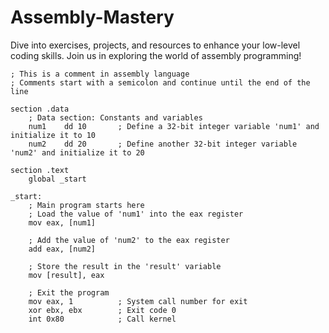 # Assembly-Mastery
Dive into exercises, projects, and resources to enhance your low-level coding skills. Join us in exploring the world of assembly programming!

```
; This is a comment in assembly language
; Comments start with a semicolon and continue until the end of the line

section .data
    ; Data section: Constants and variables
    num1    dd 10       ; Define a 32-bit integer variable 'num1' and initialize it to 10
    num2    dd 20       ; Define another 32-bit integer variable 'num2' and initialize it to 20

section .text
    global _start

_start:
    ; Main program starts here
    ; Load the value of 'num1' into the eax register
    mov eax, [num1]

    ; Add the value of 'num2' to the eax register
    add eax, [num2]

    ; Store the result in the 'result' variable
    mov [result], eax

    ; Exit the program
    mov eax, 1          ; System call number for exit
    xor ebx, ebx        ; Exit code 0
    int 0x80            ; Call kernel
```


